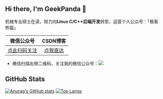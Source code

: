 ## Hi there, I'm GeekPanda 👋

机械专业硕士在读，努力向**Linux C/C++后端开发**转型，运营个人公众号：「极客熊猫」

|                          微信公众号                          |                   CSDN博客                    |
| :----------------------------------------------------------: | :-------------------------------------------: |
| [点此扫码关注](https://github.com/mrxuxg/mrxuxg/blob/master/Wechat_SubscriptionAccount_QRCode.png?raw=true) | [点我直达](https://blog.csdn.net/qq_29186859) |

- 微信扫描右侧二维码，关注我的微信公众号：![](https://github.com/mrxuxg/mrxuxg/blob/master/Wechat_SubscriptionAccount_QRCode.png?raw=true)

## GitHub Stats

[![Anurag's GitHub stats](https://github-readme-stats.vercel.app/api?username=mrxuxg&theme=cobalt&hide=prs,issues,contribs&show_icons=true)](https://github.com/anuraghazra/github-readme-stats) [![Top Langs](https://github-readme-stats.vercel.app/api/top-langs/?username=mrxuxg&hide=QMake&theme=cobalt&layout=compact)](https://github.com/anuraghazra/github-readme-stats)

